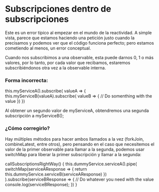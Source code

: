 # Subscripciones dentro de subscripciones
Este es un error típico al empezar en el mundo de la reactividad. A simple vista, parece que estamos haciendo una petición justo cuando la precisamos y podemos ver que el código funciona perfecto; pero estamos cometiendo al menos, un error conceptual.

Cuando nos subscribimos a una observable, esta puede darnos 0, 1 o más valores, por lo tanto, por cada valor que recibamos, estaremos subscribiéndonos otra vez a la observable interna.

### Forma incorrecta:
this.myServiceA().subscribe( valueA => {
  this.myServiceB(valueA).subscribe( valueB => {
    // Do somenthing with the value
  })
})

Al obtener un segundo valor de myServiceA, obtendremos una segunda subscripción a myServiceB();

### ¿Cómo corregirlo?
Hay múltiples métodos para hacer ambos llamados a la vez (forkJoin, combineLatest, entre otros), pero pensando en el caso que necesitemos el valor de la primer observable para llamar a la segunda, podemos usar switchMap para liberar la primer subscripción y llamar a la segunda:

callSubscriptionsRightWay() {
  this.dummyService.serviceA().pipe(
    switchMap(serviceAResponse => {
      return this.dummyService.serviceB(serviceAResponse)
    })
  ).subscribe(serviceBResponse => {
    // Do whatever you need with the value
    console.log(serviceBResponse);
  })
}
